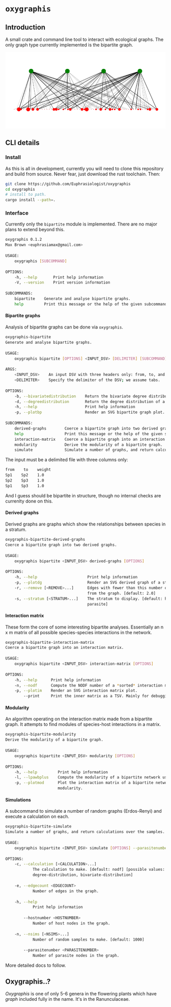 # `oxygraphis`

## Introduction

A small crate and command line tool to interact with ecological graphs. The only graph type currently implemented is the bipartite graph.

<img src="./euphrasia_hp.svg">

## CLI details

### Install

As this is all in development, currently you will need to clone this repository and build from source. Never fear, just download the rust toolchain. Then:

```bash
git clone https://github.com/Euphrasiologist/oxygraphis
cd oxygraphis
# install to path.
cargo install --path=.
```

### Interface

Currently only the `bipartite` module is implemented. There are no major plans to extend beyond this.

```bash
oxygraphis 0.1.2
Max Brown <euphrasiamax@gmail.com>

USAGE:
    oxygraphis [SUBCOMMAND]

OPTIONS:
    -h, --help       Print help information
    -V, --version    Print version information

SUBCOMMANDS:
    bipartite    Generate and analyse bipartite graphs.
    help         Print this message or the help of the given subcommand(s)
```

#### Bipartite graphs

Analysis of bipartite graphs can be done via `oxygraphis`.

```bash
oxygraphis-bipartite 
Generate and analyse bipartite graphs.

USAGE:
    oxygraphis bipartite [OPTIONS] <INPUT_DSV> [DELIMITER] [SUBCOMMAND]

ARGS:
    <INPUT_DSV>    An input DSV with three headers only: from, to, and weight.
    <DELIMITER>    Specify the delimiter of the DSV; we assume tabs.

OPTIONS:
    -b, --bivariatedistribution    Return the bivariate degree distribution of a bipartite graph.
    -d, --degreedistribution       Return the degree distribution of a bipartite graph.
    -h, --help                     Print help information
    -p, --plotbp                   Render an SVG bipartite graph plot.

SUBCOMMANDS:
    derived-graphs        Coerce a bipartite graph into two derived graphs.
    help                  Print this message or the help of the given subcommand(s)
    interaction-matrix    Coerce a bipartite graph into an interaction matrix.
    modularity            Derive the modularity of a bipartite graph.
    simulate              Simulate a number of graphs, and return calculations over the samples.
```

The input must be a delimited file with three columns only:

```txt
from    to    weight
Sp1    Sp2    1.0
Sp2    Sp3    1.0
Sp1    Sp3    1.0
```

And I guess should be bipartite in structure, though no internal checks are currenlty done on this.

#### Derived graphs

Derived graphs are graphs which show the relationships between species in a stratum.

```bash
oxygraphis-bipartite-derived-graphs 
Coerce a bipartite graph into two derived graphs.

USAGE:
    oxygraphis bipartite <INPUT_DSV> derived-graphs [OPTIONS]

OPTIONS:
    -h, --help                      Print help information
    -p, --plotdg                    Render an SVG derived graph of a stratum.
    -r, --remove [<REMOVE>...]      Edges with fewer than this number of connections are removed
                                    from the graph. [default: 2.0]
    -s, --stratum [<STRATUM>...]    The stratum to display. [default: host] [possible values: host,
                                    parasite]
```

#### Interaction matrix

These form the core of some interesting bipartite analyses. Essentially an n x m matrix of all possible species-species interactions in the network.

```bash
oxygraphis-bipartite-interaction-matrix 
Coerce a bipartite graph into an interaction matrix.

USAGE:
    oxygraphis bipartite <INPUT_DSV> interaction-matrix [OPTIONS]

OPTIONS:
    -h, --help      Print help information
    -n, --nodf      Compute the NODF number of a *sorted* interaction matrix.
    -p, --plotim    Render an SVG interaction matrix plot.
        --print     Print the inner matrix as a TSV. Mainly for debugging.
```

#### Modularity 

An algorithm operating on the interaction matrix made from a bipartite graph. It attempts to find modules of species-host interactions in a matrix.

```bash
oxygraphis-bipartite-modularity 
Derive the modularity of a bipartite graph.

USAGE:
    oxygraphis bipartite <INPUT_DSV> modularity [OPTIONS]

OPTIONS:
    -h, --help         Print help information
    -l, --lpawbplus    Compute the modularity of a bipartite network using LPAwb+ algorithm.
    -p, --plotmod      Plot the interaction matrix of a bipartite network, sorted to maximise
                       modularity.
```

#### Simulations

A subcommand to simulate a number of random graphs (Erdos-Renyi) and execute a calculation on each.

```bash
oxygraphis-bipartite-simulate 
Simulate a number of graphs, and return calculations over the samples.

USAGE:
    oxygraphis bipartite <INPUT_DSV> simulate [OPTIONS] --parasitenumber <PARASITENUMBER> --hostnumber <HOSTNUMBER> --edgecount <EDGECOUNT>

OPTIONS:
    -c, --calculation [<CALCULATION>...]
            The calculation to make. [default: nodf] [possible values: nodf, lpawbplus,
            degree-distribution, bivariate-distribution]

    -e, --edgecount <EDGECOUNT>
            Number of edges in the graph.

    -h, --help
            Print help information

        --hostnumber <HOSTNUMBER>
            Number of host nodes in the graph.

    -n, --nsims [<NSIMS>...]
            Number of random samples to make. [default: 1000]

        --parasitenumber <PARASITENUMBER>
            Number of parasite nodes in the graph.
```

More detailed docs to follow.

## Oxygraphis..?

*Oxygraphis* is one of only 5-6 genera in the flowering plants which have *graph* included fully in the name. It's in the Ranunculaceae.